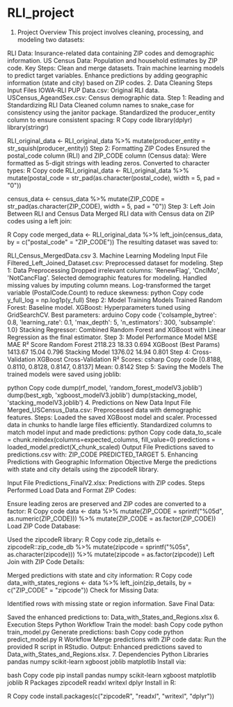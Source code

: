 # RLI_project

1. Project Overview
This project involves cleaning, processing, and modeling two datasets:

RLI Data: Insurance-related data containing ZIP codes and demographic information.
US Census Data: Population and household estimates by ZIP code.
Key Steps:
Clean and merge datasets.
Train machine learning models to predict target variables.
Enhance predictions by adding geographic information (state and city) based on ZIP codes.
2. Data Cleaning Steps
Input Files
IOWA-RLI PUP Data.csv: Original RLI data.
USCensus_AgeandSex.csv: Census demographic data.
Step 1: Reading and Standardizing RLI Data
Cleaned column names to snake_case for consistency using the janitor package.
Standardized the producer_entity column to ensure consistent spacing:
R
Copy code
library(dplyr)
library(stringr)

RLI_original_data <- RLI_original_data %>%
  mutate(producer_entity = str_squish(producer_entity))
Step 2: Formatting ZIP Codes
Ensured the postal_code column (RLI) and ZIP_CODE column (Census data):
Were formatted as 5-digit strings with leading zeros.
Converted to character types:
R
Copy code
RLI_original_data <- RLI_original_data %>%
  mutate(postal_code = str_pad(as.character(postal_code), width = 5, pad = "0"))

census_data <- census_data %>%
  mutate(ZIP_CODE = str_pad(as.character(ZIP_CODE), width = 5, pad = "0"))
Step 3: Left Join Between RLI and Census Data
Merged RLI data with Census data on ZIP codes using a left join:

R
Copy code
merged_data <- RLI_original_data %>%
  left_join(census_data, by = c("postal_code" = "ZIP_CODE"))
The resulting dataset was saved to:

RLI_Census_MergedData.csv
3. Machine Learning Modeling
Input File
Filtered_Left_Joined_Dataset.csv: Preprocessed dataset for modeling.
Step 1: Data Preprocessing
Dropped irrelevant columns: 'RenewFlag', 'CnclMo', 'NotCancFlag'.
Selected demographic features for modeling.
Handled missing values by imputing column means.
Log-transformed the target variable (PostalCode.Count) to reduce skewness:
python
Copy code
y_full_log = np.log1p(y_full)
Step 2: Model Training
Models Trained
Random Forest: Baseline model.
XGBoost:
Hyperparameters tuned using GridSearchCV.
Best parameters:
arduino
Copy code
{'colsample_bytree': 0.8, 'learning_rate': 0.1, 'max_depth': 5, 'n_estimators': 300, 'subsample': 1.0}
Stacking Regressor:
Combined Random Forest and XGBoost with Linear Regression as the final estimator.
Step 3: Model Performance
Model	MSE	MAE	R² Score
Random Forest	2118.23	18.33	0.694
XGBoost (Best Params)	1413.67	15.04	0.796
Stacking Model	1376.02	14.94	0.801
Step 4: Cross-Validation
XGBoost Cross-Validation R² Scores:
csharp
Copy code
[0.8188, 0.8110, 0.8128, 0.8147, 0.8137]
Mean: 0.8142
Step 5: Saving the Models
The trained models were saved using joblib:

python
Copy code
dump(rf_model, 'random_forest_modelV3.joblib')
dump(best_xgb, 'xgboost_modelV3.joblib')
dump(stacking_model, 'stacking_modelV3.joblib')
4. Predictions on New Data
Input File
Merged_USCensus_Data.csv: Preprocessed data with demographic features.
Steps:
Loaded the saved XGBoost model and scaler.
Processed data in chunks to handle large files efficiently.
Standardized columns to match model input and made predictions:
python
Copy code
data_to_scale = chunk.reindex(columns=expected_columns, fill_value=0)
predictions = loaded_model.predict(X_chunk_scaled)
Output File
Predictions saved to predictions.csv with:
ZIP_CODE
PREDICTED_TARGET
5. Enhancing Predictions with Geographic Information
Objective
Merge the predictions with state and city details using the zipcodeR library.

Input File
Predictions_FinalV2.xlsx: Predictions with ZIP codes.
Steps Performed
Load Data and Format ZIP Codes:

Ensure leading zeros are preserved and ZIP codes are converted to a factor:
R
Copy code
data <- data %>%
  mutate(ZIP_CODE = sprintf("%05d", as.numeric(ZIP_CODE))) %>%
  mutate(ZIP_CODE = as.factor(ZIP_CODE))
Load ZIP Code Database:

Used the zipcodeR library:
R
Copy code
zip_details <- zipcodeR::zip_code_db %>%
  mutate(zipcode = sprintf("%05s", as.character(zipcode))) %>%
  mutate(zipcode = as.factor(zipcode))
Left Join with ZIP Code Details:

Merged predictions with state and city information:
R
Copy code
data_with_states_regions <- data %>%
  left_join(zip_details, by = c("ZIP_CODE" = "zipcode"))
Check for Missing Data:

Identified rows with missing state or region information.
Save Final Data:

Saved the enhanced predictions to:
Data_with_States_and_Regions.xlsx
6. Execution Steps
Python Workflow
Train the model:
bash
Copy code
python train_model.py
Generate predictions:
bash
Copy code
python predict_model.py
R Workflow
Merge predictions with ZIP code data:
Run the provided R script in RStudio.
Output:
Enhanced predictions saved to Data_with_States_and_Regions.xlsx.
7. Dependencies
Python Libraries
pandas
numpy
scikit-learn
xgboost
joblib
matplotlib
Install via:

bash
Copy code
pip install pandas numpy scikit-learn xgboost matplotlib joblib
R Packages
zipcodeR
readxl
writexl
dplyr
Install in R:

R
Copy code
install.packages(c("zipcodeR", "readxl", "writexl", "dplyr"))
